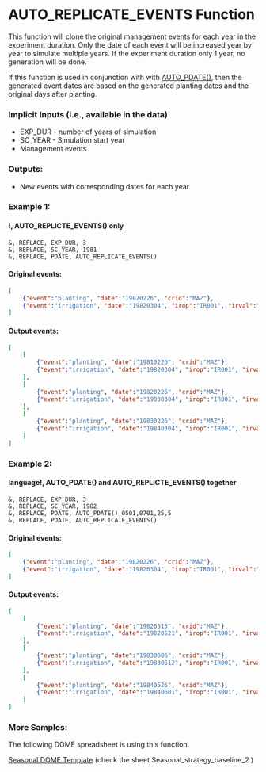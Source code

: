 # AUTO_REPLICATE_EVENTS Function

This function will clone the original management events for each year in the experiment duration. Only the date of each event will be increased year by year to simulate multiple years. If the experiment duration only 1 year, no generation will be done. 

If this function is used in conjunction with with [AUTO_PDATE()](\DOME_AUTO_PDATE.md), then the generated event dates are based on the generated planting dates and the original days after planting.
### Implicit Inputs (i.e., available in the data)
* EXP_DUR - number of years of simulation
* SC_YEAR - Simulation start year
* Management events
### Outputs:
* New events with corresponding dates for each year
 
### Example 1:
#### !, AUTO_REPLICTE_EVENTS() only
```
&, REPLACE, EXP_DUR, 3
&, REPLACE, SC_YEAR, 1981
&, REPLACE, PDATE, AUTO_REPLICATE_EVENTS()
```
#### Original events:
```JSON
[
    {"event":"planting", "date":"19820226", "crid":"MAZ"},
    {"event":"irrigation", "date":"19820304", "irop":"IR001", "irval":"13"}
]
```
#### Output events:
```JSON
[
    [
        {"event":"planting", "date":"19810226", "crid":"MAZ"}, 
        {"event":"irrigation", "date":"19820304", "irop":"IR001", "irval":"13"}
    ],
    [
        {"event":"planting", "date":"19820226", "crid":"MAZ"}, 
        {"event":"irrigation", "date":"19830304", "irop":"IR001", "irval":"13"}
    ],
    [
        {"event":"planting", "date":"19830226", "crid":"MAZ"}, 
        {"event":"irrigation", "date":"19840304", "irop":"IR001", "irval":"13"}
    ]
]
```

 
### Example 2:
#### language!, AUTO_PDATE() and AUTO_REPLICTE_EVENTS() together
```
&, REPLACE, EXP_DUR, 3
&, REPLACE, SC_YEAR, 1982
&, REPLACE, PDATE, AUTO_PDATE(),0501,0701,25,5
&, REPLACE, PDATE, AUTO_REPLICATE_EVENTS()
```
#### Original events:
```JSON
[
    {"event":"planting", "date":"19820226", "crid":"MAZ"}, 
    {"event":"irrigation", "date":"19820304", "irop":"IR001", "irval":"13"}
]
```
#### Output events:
```JSON
[
    [
        {"event":"planting", "date":"19820515", "crid":"MAZ"}, 
        {"event":"irrigation", "date":"19820521", "irop":"IR001", "irval":"13"}
    ],
    [
        {"event":"planting", "date":"19830606", "crid":"MAZ"}, 
        {"event":"irrigation", "date":"19830612", "irop":"IR001", "irval":"13"}
    ],
    [
        {"event":"planting", "date":"19840526", "crid":"MAZ"}, 
        {"event":"irrigation", "date":"19840601", "irop":"IR001", "irval":"13"}
    ]
]
```
### More Samples:
The following DOME spreadsheet is using this function.

[Seasonal DOME Template](https://github.com/agmip/json-translation-samples/blob/master/Maize_Machakos/raw/Seasonal_strategy-Machakos-MAZ-0XFX.xlsx?raw=true) (check the sheet Seasonal_strategy_baseline_2 )
